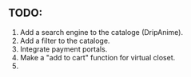## TODO:

1. Add a search engine to the cataloge (DripAnime).
1. Add a filter to the cataloge.
1. Integrate payment portals.
1. Make a "add to cart" function for virtual closet.
1.